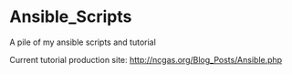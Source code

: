 # Ansible_Scripts
A pile of my ansible scripts and tutorial

Current tutorial production site: http://ncgas.org/Blog_Posts/Ansible.php
